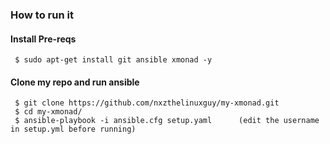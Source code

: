 ### How to run it

#### Install Pre-reqs
	 $ sudo apt-get install git ansible xmonad -y

#### Clone my repo and run ansible
	 $ git clone https://github.com/nxzthelinuxguy/my-xmonad.git
	 $ cd my-xmonad/
	 $ ansible-playbook -i ansible.cfg setup.yaml      (edit the username in setup.yml before running)
